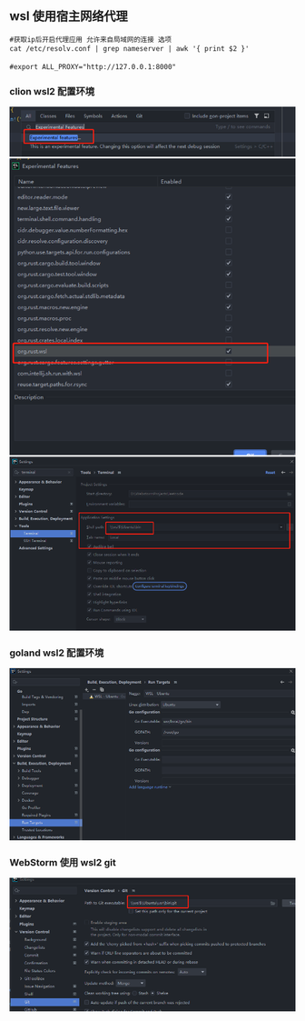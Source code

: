 ## wsl 使用宿主网络代理

```shell
#获取ip后开启代理应用 允许来自局域网的连接 选项
cat /etc/resolv.conf | grep nameserver | awk '{ print $2 }'

#export ALL_PROXY="http://127.0.0.1:8000"
```

### clion wsl2 配置环境

![打开Experimental Features](/images/20210925185844.png)
![开启org.rust.wsl选项](/images/20210925185851.png)
![Terminal](/images/20211016232945.png)

### goland wsl2 配置环境

![Terminal](/images/bd0f1b2596718e0ce16651bae25ff00.png)

### WebStorm 使用 wsl2 git

![git](/images/1638180857330.png)
